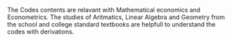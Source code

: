 The Codes contents are relavant with Mathematical economics and Econometrics. The studies of Aritmatics, Linear Algebra and Geometry from the school and college standard textbooks are helpfull to understand the codes with derivations.

